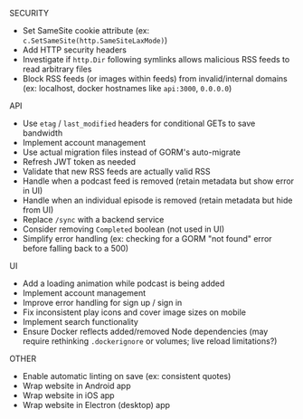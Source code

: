 SECURITY

- Set SameSite cookie attribute (ex: `c.SetSameSite(http.SameSiteLaxMode)`)
- Add HTTP security headers
- Investigate if `http.Dir` following symlinks allows malicious RSS feeds to read arbitrary files
- Block RSS feeds (or images within feeds) from invalid/internal domains (ex: localhost, docker hostnames like `api:3000`, `0.0.0.0`)

API

- Use `etag` / `last_modified` headers for conditional GETs to save bandwidth
- Implement account management
- Use actual migration files instead of GORM's auto-migrate
- Refresh JWT token as needed
- Validate that new RSS feeds are actually valid RSS
- Handle when a podcast feed is removed (retain metadata but show error in UI)
- Handle when an individual episode is removed (retain metadata but hide from UI)
- Replace `/sync` with a backend service
- Consider removing `Completed` boolean (not used in UI)
- Simplify error handling (ex: checking for a GORM "not found" error before falling back to a 500)

UI

- Add a loading animation while podcast is being added
- Implement account management
- Improve error handling for sign up / sign in
- Fix inconsistent play icons and cover image sizes on mobile
- Implement search functionality
- Ensure Docker reflects added/removed Node dependencies (may require rethinking `.dockerignore` or volumes; live reload limitations?)

OTHER

- Enable automatic linting on save (ex: consistent quotes)
- Wrap website in Android app
- Wrap website in iOS app
- Wrap website in Electron (desktop) app
